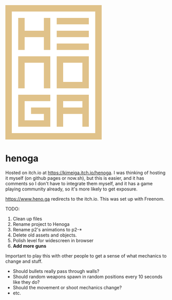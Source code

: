 ![henoga logo](logo.png)

# henoga

Hosted on itch.io at https://kimeiga.itch.io/henoga. I was thinking of hosting it myself (on github pages or now.sh), but this is easier, and it has comments so I don't have to integrate them myself, and it has a game playing community already, so it's more likely to get exposure.

https://www.heno.ga redirects to the itch.io. This was set up with Freenom.

TODO:
1. Clean up files
2. Rename project to Henoga
3. Rename p2's animations to p2-*
4. Delete old assets and objects.
5. Polish level for widescreen in browser
6. **Add more guns**

Important to play this with other people to get a sense of what mechanics to change and stuff.
- Should bullets really pass through walls?
- Should random weapons spawn in random positions every 10 seconds like they do?
- Should the movement or shoot mechanics change?
- etc.

